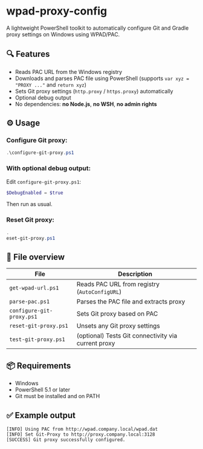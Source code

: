 # wpad-proxy-config

A lightweight PowerShell toolkit to automatically configure Git and Gradle proxy settings on Windows using WPAD/PAC.

## 🔍 Features

- Reads PAC URL from the Windows registry
- Downloads and parses PAC file using PowerShell (supports `var xyz = "PROXY ..."` and `return xyz`)
- Sets Git proxy settings (`http.proxy` / `https.proxy`) automatically
- Optional debug output
- No dependencies: **no Node.js**, **no WSH**, **no admin rights**

## ⚙️ Usage

### Configure Git proxy:

```powershell
.\configure-git-proxy.ps1
```

### With optional debug output:

Edit `configure-git-proxy.ps1`:

```powershell
$DebugEnabled = $true
```

Then run as usual.

### Reset Git proxy:

```powershell
.eset-git-proxy.ps1
```

## 📂 File overview

| File                     | Description |
|--------------------------|-------------|
| `get-wpad-url.ps1`       | Reads PAC URL from registry (`AutoConfigURL`) |
| `parse-pac.ps1`          | Parses the PAC file and extracts proxy |
| `configure-git-proxy.ps1`| Sets Git proxy based on PAC |
| `reset-git-proxy.ps1`    | Unsets any Git proxy settings |
| `test-git-proxy.ps1`     | (optional) Tests Git connectivity via current proxy |

## 📦 Requirements

- Windows
- PowerShell 5.1 or later
- Git must be installed and on PATH

## ✅ Example output

```
[INFO] Using PAC from http://wpad.company.local/wpad.dat
[INFO] Set Git-Proxy to http://proxy.company.local:3128
[SUCCESS] Git proxy successfully configured.
```
